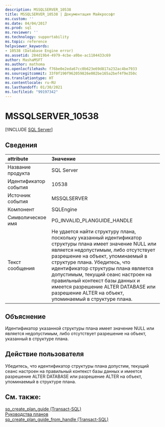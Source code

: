```yaml
---
description: MSSQLSERVER_10538
title: MSSQLSERVER_10538 | Документация Майкрософт
ms.custom: ''
ms.date: 04/04/2017
ms.prod: sql
ms.reviewer: ''
ms.technology: supportability
ms.topic: reference
helpviewer_keywords:
- 10538 (Database Engine error)
ms.assetid: 284d19b4-4979-4cbe-a9be-ac1104433c69
author: MashaMSFT
ms.author: mathoma
ms.openlocfilehash: f76be0e2eda67cc0b623e69d817a232ac4be7933
ms.sourcegitcommit: 33f0f190f962059826e002be165a2bef4f9e350c
ms.translationtype: HT
ms.contentlocale: ru-RU
ms.lasthandoff: 01/30/2021
ms.locfileid: "99197342"
---
```

# <a name="mssqlserver_10538"></a>MSSQLSERVER_10538
 [!INCLUDE [SQL Server](../../includes/applies-to-version/sqlserver.md)]
  
## <a name="details"></a>Сведения  
  
| attribute | Значение |  
| :-------- | :---- |  
|Название продукта|SQL Server|  
|Идентификатор события|10538|  
|Источник события|MSSQLSERVER|  
|Компонент|SQLEngine|  
|Символическое имя|PG_INVALID_PLANGUIDE_HANDLE|  
|Текст сообщения|Не удается найти структуру плана, поскольку указанный идентификатор структуры плана имеет значение NULL или является недопустимым, либо отсутствует разрешение на объект, упоминаемый в структуре плана. Убедитесь, что идентификатор структуры плана является допустимым, текущий сеанс настроен на правильный контекст базы данных и имеется разрешение ALTER DATABASE или разрешение ALTER на объект, упоминаемый в структуре плана.|  
  
## <a name="explanation"></a>Объяснение  
Идентификатор указанной структуры плана имеет значение NULL или является недопустимым, либо отсутствует разрешение на объект, указанный в структуре плана.  
  
## <a name="user-action"></a>Действие пользователя  
Убедитесь, что идентификатор структуры плана допустим, текущий сеанс настроен на правильный контекст базы данных и имеется разрешение ALTER DATABASE или разрешение ALTER на объект, упоминаемый в структуре плана.  
  
## <a name="see-also"></a>См. также:  
[sp_create_plan_guide (Transact-SQL)](~/relational-databases/system-stored-procedures/sp-create-plan-guide-transact-sql.md)  
[Руководства планов](~/relational-databases/performance/plan-guides.md)  
[sp_create_plan_guide_from_handle (Transact-SQL)](~/relational-databases/system-stored-procedures/sp-create-plan-guide-from-handle-transact-sql.md)  
  
